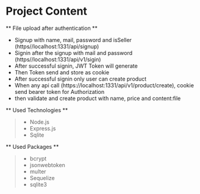 # Project Content

** File upload after authentication **
* Signup with name, mail, password and isSeller (https//localhost:1331/api/signup)
* Signin after the signup with mail and password (https//localhost:1331/api/v1/sigin)
* After successful signin, JWT Token will generate
* Then Token send and store as cookie
* After successful signin only user can create product
* When any api call (https://localhost:1331/api/v1/product/create), cookie send bearer token for Authorization
* then validate and create product with name, price and content:file

** Used Technologies **
> * Node.js
> * Express.js
> * Sqlite

** Used Packages **
> * bcrypt
> * jsonwebtoken
> * multer
> * Sequelize
> * sqlite3


